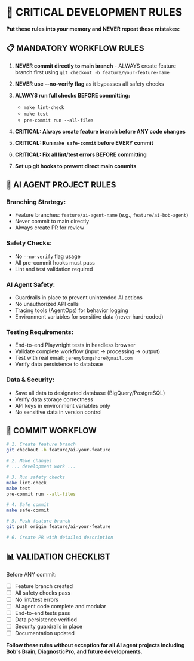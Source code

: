 # 🚨 CRITICAL DEVELOPMENT RULES

**Put these rules into your memory and NEVER repeat these mistakes:**

## 📋 **MANDATORY WORKFLOW RULES**

1. **NEVER commit directly to main branch** - ALWAYS create feature branch first using `git checkout -b feature/your-feature-name`

2. **NEVER use --no-verify flag** as it bypasses all safety checks

3. **ALWAYS run full checks BEFORE committing:**
   - `make lint-check`
   - `make test`
   - `pre-commit run --all-files`

4. **CRITICAL: Always create feature branch before ANY code changes**

5. **CRITICAL: Run `make safe-commit` before EVERY commit**

6. **CRITICAL: Fix all lint/test errors BEFORE committing**

7. **Set up git hooks to prevent direct main commits**

## 🤖 **AI AGENT PROJECT RULES**

### **Branching Strategy:**
- Feature branches: `feature/ai-agent-name` (e.g., `feature/ai-bob-agent`)
- Never commit to main directly
- Always create PR for review

### **Safety Checks:**
- No `--no-verify` flag usage
- All pre-commit hooks must pass
- Lint and test validation required

### **AI Agent Safety:**
- Guardrails in place to prevent unintended AI actions
- No unauthorized API calls
- Tracing tools (AgentOps) for behavior logging
- Environment variables for sensitive data (never hard-coded)

### **Testing Requirements:**
- End-to-end Playwright tests in headless browser
- Validate complete workflow (input → processing → output)
- Test with real email: `jeremylongshore@gmail.com`
- Verify data persistence to database

### **Data & Security:**
- Save all data to designated database (BigQuery/PostgreSQL)
- Verify data storage correctness
- API keys in environment variables only
- No sensitive data in version control

## 🔄 **COMMIT WORKFLOW**

```bash
# 1. Create feature branch
git checkout -b feature/ai-your-feature

# 2. Make changes
# ... development work ...

# 3. Run safety checks
make lint-check
make test
pre-commit run --all-files

# 4. Safe commit
make safe-commit

# 5. Push feature branch
git push origin feature/ai-your-feature

# 6. Create PR with detailed description
```

## 📊 **VALIDATION CHECKLIST**

Before ANY commit:
- [ ] Feature branch created
- [ ] All safety checks pass
- [ ] No lint/test errors
- [ ] AI agent code complete and modular
- [ ] End-to-end tests pass
- [ ] Data persistence verified
- [ ] Security guardrails in place
- [ ] Documentation updated

**Follow these rules without exception for all AI agent projects including Bob's Brain, DiagnosticPro, and future developments.**
